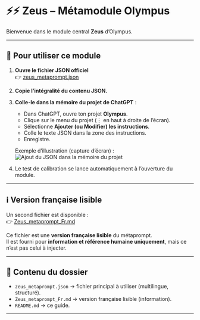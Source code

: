 # ⚡️⚡️ Zeus – Métamodule Olympus

Bienvenue dans le module central **Zeus** d’Olympus.

---

## 🚀 Pour utiliser ce module

1. **Ouvre le fichier JSON officiel**  
   👉 [zeus_metaprompt.json](./zeus_metaprompt.json)

2. **Copie l’intégralité du contenu JSON.**

3. **Colle-le dans la mémoire du projet de ChatGPT** :  
   - Dans ChatGPT, ouvre ton projet **Olympus**.  
   - Clique sur le menu du projet (⋮ en haut à droite de l’écran).  
   - Sélectionne **Ajouter (ou Modifier) les instructions**.  
   - Colle le texte JSON dans la zone des instructions.  
   - Enregistre.  

   Exemple d’illustration (capture d’écran) :  
   ![Ajout du JSON dans la mémoire du projet](../assets/zeus-ajout-memoire.jpg)

4. Le test de calibration se lance automatiquement à l’ouverture du module.

---

## ℹ️ Version française lisible

Un second fichier est disponible :  
👉 [Zeus_metaprompt_Fr.md](./Zeus_metaprompt_Fr.md)

Ce fichier est une **version française lisible** du métaprompt.  
Il est fourni pour **information et référence humaine uniquement**, mais ce n’est pas celui à injecter.

---

## 📂 Contenu du dossier

- `zeus_metaprompt.json` → fichier principal à utiliser (multilingue, structuré).  
- `Zeus_metaprompt_Fr.md` → version française lisible (information).  
- `README.md` → ce guide.  
---

